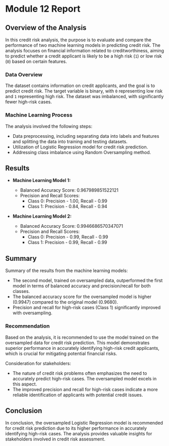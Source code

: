 # Module 12 Report 

## Overview of the Analysis

In this credit risk analysis, the purpose is to evaluate and compare the performance of two machine learning models in predicting credit risk. The analysis focuses on financial information related to creditworthiness, aiming to predict whether a credit applicant is likely to be a high risk (`1`) or low risk (`0`) based on certain features.

### Data Overview
The dataset contains information on credit applicants, and the goal is to predict credit risk. The target variable is binary, with `0` representing low risk and `1` representing high risk. The dataset was imbalanced, with significantly fewer high-risk cases.

### Machine Learning Process
The analysis involved the following steps:
* Data preprocessing, including separating data into labels and features and splitting the data into training and testing datasets.
* Utilization of Logistic Regression model for credit risk prediction.
* Addressing class imbalance using Random Oversampling method.

## Results


* **Machine Learning Model 1:**
  * Balanced Accuracy Score: 0.967989851522121
  * Precision and Recall Scores:
    - Class 0: Precision - 1.00, Recall - 0.99
    - Class 1: Precision - 0.84, Recall - 0.94

* **Machine Learning Model 2:**
  * Balanced Accuracy Score: 0.9946686570347071
  * Precision and Recall Scores:
    - Class 0: Precision - 0.99, Recall - 0.99
    - Class 1: Precision - 0.99, Recall - 0.99

## Summary

Summary of the results from the machine learning models:

* The second model, trained on oversampled data, outperformed the first model in terms of balanced accuracy and precision/recall for both classes.
* The balanced accuracy score for the oversampled model is higher (0.9947) compared to the original model (0.9680).
* Precision and recall for high-risk cases (Class 1) significantly improved with oversampling.

### Recommendation

Based on the analysis, it is recommended to use the model trained on the oversampled data for credit risk prediction. This model demonstrates superior performance in accurately identifying high-risk credit applicants, which is crucial for mitigating potential financial risks.

Consideration for stakeholders:
* The nature of credit risk problems often emphasizes the need to accurately predict high-risk cases. The oversampled model excels in this aspect.
* The improved precision and recall for high-risk cases indicate a more reliable identification of applicants with potential credit issues.

## Conclusion

In conclusion, the oversampled Logistic Regression model is recommended for credit risk prediction due to its higher performance in accurately identifying high-risk cases. The analysis provides valuable insights for stakeholders involved in credit risk assessment.

